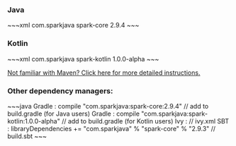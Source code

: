 <h3>Java</h3>
~~~xml
<dependency>
    <groupId>com.sparkjava</groupId>
    <artifactId>spark-core</artifactId>
    <version>2.9.4</version>
</dependency>
~~~
<h3>Kotlin</h3>
~~~xml
<dependency>
    <groupId>com.sparkjava</groupId>
    <artifactId>spark-kotlin</artifactId>
    <version>1.0.0-alpha</version>
</dependency>
~~~

[Not familiar with Maven? Click here for more detailed instructions.](/tutorials/maven-setup)

### Other dependency managers:
<div class="smaller-code" markdown="1">
~~~java
Gradle : compile "com.sparkjava:spark-core:2.9.4" // add to build.gradle (for Java users)
Gradle : compile "com.sparkjava:spark-kotlin:1.0.0-alpha" // add to build.gradle (for Kotlin users)
   Ivy : <dependency org="com.sparkjava" name="spark-core" rev="2.9.3" conf="build" /> // ivy.xml
   SBT : libraryDependencies += "com.sparkjava" % "spark-core" % "2.9.3" // build.sbt
~~~
</div>
